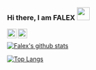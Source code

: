 ### Hi there, I am FALEX <img src="https://raw.githubusercontent.com/iampavangandhi/iampavangandhi/master/gifs/Hi.gif" width="30px"></h2>

<a href="https://www.linkedin.com/in/falex-soj-920a54179">
  <img align="left" alt="Falex's Linkdein" width="22px" src="https://cdn.jsdelivr.net/npm/simple-icons@v3/icons/linkedin.svg" />
</a>
<a href="https://github.com/falex55">
  <img align="left" alt="Falex's Github" width="22px" src="https://cdn.jsdelivr.net/npm/simple-icons@v3/icons/github.svg" />
</a>
<br />

<!--
**falex55/falex55** is a ✨ _special_ ✨ repository because its `README.md` (this file) appears on your GitHub profile.

Here are some ideas to get you started:

- 🔭 I’m currently working on ...
- 🌱 I’m currently learning ...
- 👯 I’m looking to collaborate on ...
- 🤔 I’m looking for help with ...
- 💬 Ask me about ...
- 📫 How to reach me: ...
- 😄 Pronouns: ...
- ⚡ Fun fact: ...
-->
[![Falex's github stats](https://github-readme-stats.vercel.app/api?username=falex55&count_private=true&show_icons=true&theme=merko&hide_rank=false)](https://github.com/falex55/github-readme-stats)

[![Top Langs ](https://github-readme-stats.vercel.app/api/top-langs/?username=falex55)](https://github.com/falex55/github-readme-stats)

